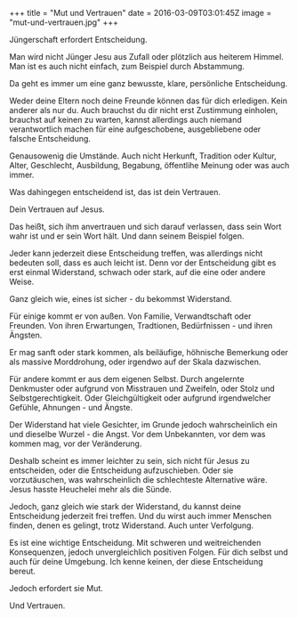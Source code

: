 +++
title = "Mut und Vertrauen"
date = 2016-03-09T03:01:45Z
image = "mut-und-vertrauen.jpg"
+++

Jüngerschaft erfordert Entscheidung.

Man wird nicht Jünger Jesu aus Zufall oder plötzlich aus heiterem Himmel. Man ist es auch nicht einfach, zum Beispiel durch Abstammung.

Da geht es immer um eine ganz bewusste, klare, persönliche Entscheidung.

Weder deine Eltern noch deine Freunde können das für dich erledigen. Kein anderer als nur du. Auch brauchst du dir nicht erst Zustimmung einholen, brauchst auf keinen zu warten, kannst allerdings auch niemand verantwortlich machen für eine aufgeschobene, ausgebliebene oder falsche Entscheidung.

Genausowenig die Umstände. Auch nicht Herkunft, Tradition oder Kultur, Alter, Geschlecht, Ausbildung, Begabung, öffentlihe Meinung oder was auch immer.

Was dahingegen entscheidend ist, das ist dein Vertrauen.

Dein Vertrauen auf Jesus.

Das heißt, sich ihm anvertrauen und sich darauf verlassen, dass sein Wort wahr ist und er sein Wort hält. Und dann seinem Beispiel folgen.

Jeder kann jederzeit diese Entscheidung treffen, was allerdings nicht bedeuten soll, dass es auch leicht ist. Denn vor der Entscheidung gibt es erst einmal Widerstand, schwach oder stark, auf die eine oder andere Weise.

Ganz gleich wie, eines ist sicher - du bekommst Widerstand.

Für einige kommt er von außen. Von Familie, Verwandtschaft oder Freunden. Von ihren Erwartungen, Tradtionen, Bedürfnissen - und ihren Ängsten.

Er mag sanft oder stark kommen, als beiläufige, höhnische Bemerkung oder als massive Morddrohung, oder irgendwo auf der Skala dazwischen.

Für andere kommt er aus dem eigenen Selbst. Durch angelernte Denkmuster oder aufgrund von Misstrauen und Zweifeln, oder Stolz und Selbstgerechtigkeit. Oder Gleichgültigkeit oder aufgrund irgendwelcher Gefühle, Ahnungen - und Ängste.

Der Widerstand hat viele Gesichter, im Grunde jedoch wahrscheinlich ein und dieselbe Wurzel - die Angst. Vor dem Unbekannten, vor dem was kommen mag, vor der Veränderung.

Deshalb scheint es immer leichter zu sein, sich nicht für Jesus zu entscheiden, oder die Entscheidung aufzuschieben. Oder sie vorzutäuschen, was wahrscheinlich die schlechteste Alternative wäre. Jesus hasste Heuchelei mehr als die Sünde.

Jedoch, ganz gleich wie stark der Widerstand, du kannst deine Entscheidung jederzeit frei treffen. Und du wirst auch immer Menschen finden, denen es gelingt, trotz Widerstand. Auch unter Verfolgung.

Es ist eine wichtige Entscheidung. Mit schweren und weitreichenden Konsequenzen, jedoch unvergleichlich positiven Folgen. Für dich selbst und auch für deine Umgebung. Ich kenne keinen, der diese Entscheidung bereut.

Jedoch erfordert sie Mut.

Und Vertrauen.
